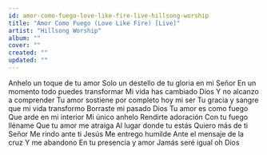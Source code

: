```yaml
---
id: amor-como-fuego-love-like-fire-live-hillsong-worship
title: "Amor Como Fuego (Love Like Fire) [Live]"
artist: "Hillsong Worship"
album: ""
cover: ""
created: ""
updated: ""
---
```


Anhelo un toque de tu amor
Solo un destello de tu gloria en mi Señor
En un momento todo puedes transformar
Mi vida has cambiado Dios
Y no alcanzo a comprender
Tu amor sostiene por completo hoy mi ser
Tu gracia y sangre que mi vida transformo
Borraste mi pasado Dios
Tu amor es como fuego
Que arde en mi interior
Mi único anhelo
Rendirte adoración
Con tu fuego lléname
Que tu amor me atraiga
Al lugar donde tu estás
Quiero más de ti Señor
Me rindo ante ti Jesús
Me entrego humilde
Ante el mensaje de la cruz
Y me abandono
En tu presencia y amor
Jamás seré igual oh Dios